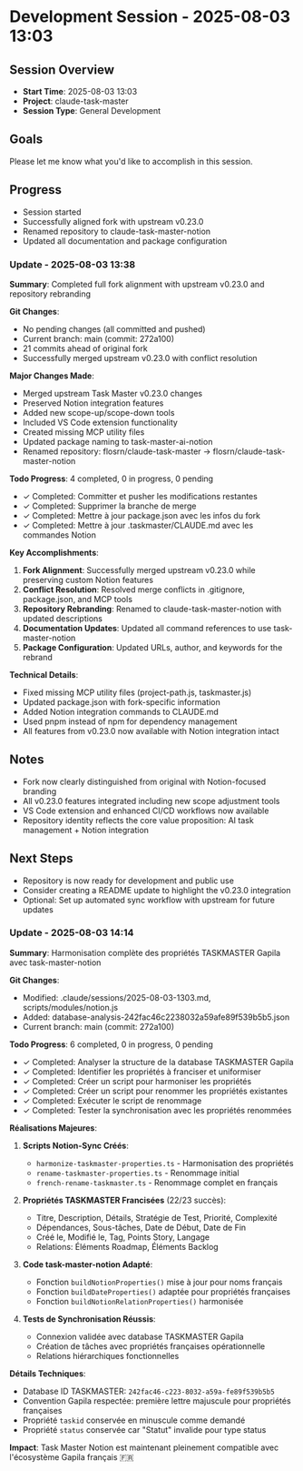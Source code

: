 # Development Session - 2025-08-03 13:03

## Session Overview
- **Start Time**: 2025-08-03 13:03
- **Project**: claude-task-master
- **Session Type**: General Development

## Goals
Please let me know what you'd like to accomplish in this session.

## Progress
- Session started
- Successfully aligned fork with upstream v0.23.0
- Renamed repository to claude-task-master-notion
- Updated all documentation and package configuration

### Update - 2025-08-03 13:38

**Summary**: Completed full fork alignment with upstream v0.23.0 and repository rebranding

**Git Changes**:
- No pending changes (all committed and pushed)
- Current branch: main (commit: 272a100)
- 21 commits ahead of original fork
- Successfully merged upstream v0.23.0 with conflict resolution

**Major Changes Made**:
- Merged upstream Task Master v0.23.0 changes
- Preserved Notion integration features  
- Added new scope-up/scope-down tools
- Included VS Code extension functionality
- Created missing MCP utility files
- Updated package naming to task-master-ai-notion
- Renamed repository: flosrn/claude-task-master → flosrn/claude-task-master-notion

**Todo Progress**: 4 completed, 0 in progress, 0 pending
- ✓ Completed: Committer et pusher les modifications restantes
- ✓ Completed: Supprimer la branche de merge  
- ✓ Completed: Mettre à jour package.json avec les infos du fork
- ✓ Completed: Mettre à jour .taskmaster/CLAUDE.md avec les commandes Notion

**Key Accomplishments**:
1. **Fork Alignment**: Successfully merged upstream v0.23.0 while preserving custom Notion features
2. **Conflict Resolution**: Resolved merge conflicts in .gitignore, package.json, and MCP tools
3. **Repository Rebranding**: Renamed to claude-task-master-notion with updated descriptions
4. **Documentation Updates**: Updated all command references to use task-master-notion
5. **Package Configuration**: Updated URLs, author, and keywords for the rebrand

**Technical Details**:
- Fixed missing MCP utility files (project-path.js, taskmaster.js)
- Updated package.json with fork-specific information
- Added Notion integration commands to CLAUDE.md
- Used pnpm instead of npm for dependency management
- All features from v0.23.0 now available with Notion integration intact

## Notes
- Fork now clearly distinguished from original with Notion-focused branding
- All v0.23.0 features integrated including new scope adjustment tools
- VS Code extension and enhanced CI/CD workflows now available
- Repository identity reflects the core value proposition: AI task management + Notion integration

## Next Steps
- Repository is now ready for development and public use
- Consider creating a README update to highlight the v0.23.0 integration
- Optional: Set up automated sync workflow with upstream for future updates

### Update - 2025-08-03 14:14

**Summary**: Harmonisation complète des propriétés TASKMASTER Gapila avec task-master-notion

**Git Changes**:
- Modified: .claude/sessions/2025-08-03-1303.md, scripts/modules/notion.js
- Added: database-analysis-242fac46c2238032a59afe89f539b5b5.json
- Current branch: main (commit: 272a100)

**Todo Progress**: 6 completed, 0 in progress, 0 pending
- ✓ Completed: Analyser la structure de la database TASKMASTER Gapila
- ✓ Completed: Identifier les propriétés à franciser et uniformiser
- ✓ Completed: Créer un script pour harmoniser les propriétés
- ✓ Completed: Créer un script pour renommer les propriétés existantes
- ✓ Completed: Exécuter le script de renommage
- ✓ Completed: Tester la synchronisation avec les propriétés renommées

**Réalisations Majeures**:
1. **Scripts Notion-Sync Créés**: 
   - `harmonize-taskmaster-properties.ts` - Harmonisation des propriétés
   - `rename-taskmaster-properties.ts` - Renommage initial
   - `french-rename-taskmaster.ts` - Renommage complet en français

2. **Propriétés TASKMASTER Francisées** (22/23 succès):
   - Titre, Description, Détails, Stratégie de Test, Priorité, Complexité
   - Dépendances, Sous-tâches, Date de Début, Date de Fin
   - Créé le, Modifié le, Tag, Points Story, Langage
   - Relations: Éléments Roadmap, Éléments Backlog

3. **Code task-master-notion Adapté**:
   - Fonction `buildNotionProperties()` mise à jour pour noms français
   - Fonction `buildDateProperties()` adaptée pour propriétés françaises
   - Fonction `buildNotionRelationProperties()` harmonisée

4. **Tests de Synchronisation Réussis**:
   - Connexion validée avec database TASKMASTER Gapila
   - Création de tâches avec propriétés françaises opérationnelle
   - Relations hiérarchiques fonctionnelles

**Détails Techniques**:
- Database ID TASKMASTER: `242fac46-c223-8032-a59a-fe89f539b5b5`
- Convention Gapila respectée: première lettre majuscule pour propriétés françaises
- Propriété `taskid` conservée en minuscule comme demandé
- Propriété `status` conservée car "Statut" invalide pour type status

**Impact**: Task Master Notion est maintenant pleinement compatible avec l'écosystème Gapila français 🇫🇷